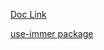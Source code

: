 [Doc Link](https://react.dev/learn/adding-interactivity)

[use-immer package](https://github.com/immerjs/use-immer)